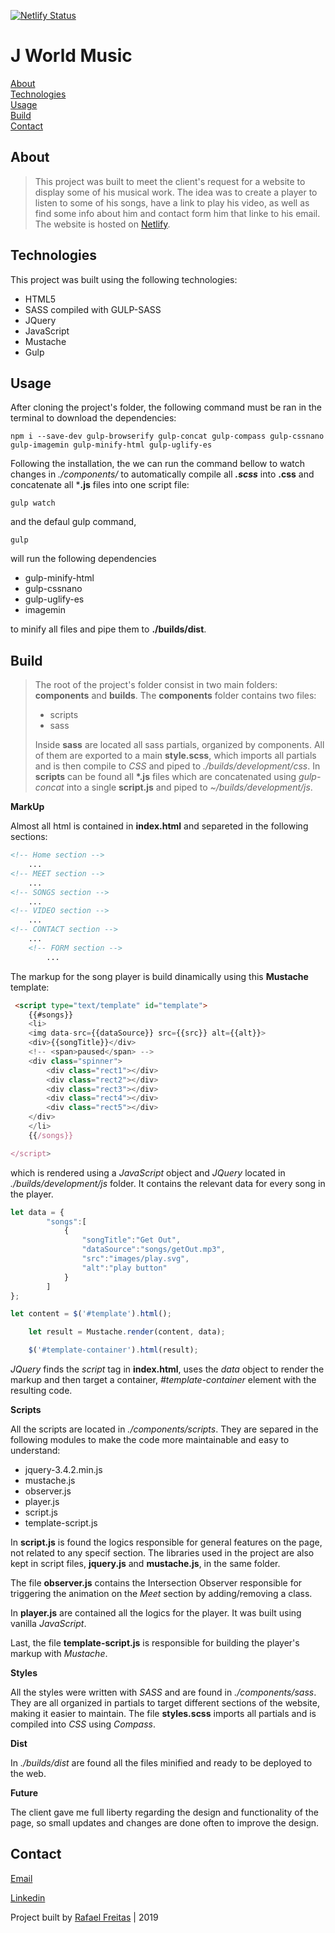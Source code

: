 [![Netlify Status](https://api.netlify.com/api/v1/badges/8374969f-f72e-49d1-99ad-bcd70c4502c7/deploy-status)](https://app.netlify.com/sites/jworldmusic/deploys)

J World Music
=============
[About](#About)  
[Technologies](#Technologies)  
[Usage](#Usage)  
[Build](#Build)  
[Contact](#Contact)

## About
> This project was built to meet the client's request for a website to display some of his musical work. The idea was to create a player to listen to some of his songs, have a link to play his video, as well as find some info about him and contact form him that linke to his email.
The website is hosted on [Netlify](https://www.netlify.com/).
 
## Technologies
This project was built using the following technologies:
- HTML5
- SASS compiled with GULP-SASS
- JQuery
- JavaScript
- Mustache
- Gulp

## Usage
After cloning the project's folder, the following command must be ran in the terminal to download the dependencies:
~~~
npm i --save-dev gulp-browserify gulp-concat gulp-compass gulp-cssnano gulp-imagemin gulp-minify-html gulp-uglify-es
~~~

Following the installation, the we can run the command bellow to watch changes in *./components/* to automatically compile all ***.scss*** into **.css** and concatenate all ***.js** files into one script file:

~~~
gulp watch
~~~

and the defaul gulp command,

~~~~
gulp
~~~~

will run the following dependencies 
- gulp-minify-html
- gulp-cssnano
- gulp-uglify-es
- imagemin

to minify all files and pipe them to **./builds/dist**.

## Build

>The root of the project's folder consist in two main folders: **components** and **builds**.
The **components** folder contains two files:
>
>- scripts
>- sass
>
>Inside **sass** are located all sass partials, organized by components. All of them are exported to a main **style.scss**, which imports all partials and is then compile to *CSS* and piped to *./builds/development/css*.
In **scripts** can be found all **\*.js** files which are concatenated using *gulp-concat* into a single **script.js** and piped to *~/builds/development/js*.

**MarkUp**

Almost all html is contained in **index.html** and separeted in the following sections:

```html
<!-- Home section -->
    ...
<!-- MEET section -->
    ...
<!-- SONGS section -->
    ...
<!-- VIDEO section -->
    ...
<!-- CONTACT section -->
    ...
    <!-- FORM section -->
        ...
```
The markup for the song player is build dinamically using this **Mustache** template:

```html
 <script type="text/template" id="template">
    {{#songs}}
    <li>
    <img data-src={{dataSource}} src={{src}} alt={{alt}}>
    <div>{{songTitle}}</div>
    <!-- <span>paused</span> -->
    <div class="spinner">
        <div class="rect1"></div>
        <div class="rect2"></div>
        <div class="rect3"></div>
        <div class="rect4"></div>
        <div class="rect5"></div>
    </div>
    </li>
    {{/songs}}

</script>
```

which is rendered using a *JavaScript* object and *JQuery* located in *./builds/development/js* folder. It contains the relevant data for every song in the player. 

```javascript
let data = {
        "songs":[
            {
                "songTitle":"Get Out",
                "dataSource":"songs/getOut.mp3",
                "src":"images/play.svg",
                "alt":"play button"
            }
        ]
};

let content = $('#template').html();

    let result = Mustache.render(content, data);

    $('#template-container').html(result);
```

*JQuery* finds the *script* tag in **index.html**, uses the *data* object to render the markup and then target a container, *#template-container* element with the resulting code.

**Scripts**

All the scripts are located in *./components/scripts*. They are separed in the following modules to make the code more maintainable and easy to understand:

- jquery-3.4.2.min.js
- mustache.js
- observer.js
- player.js 
- script.js
- template-script.js

In **script.js** is found the logics  responsible for general features on the page, not related to any specif section. 
The libraries used in the project are also kept in script files, **jquery.js** and **mustache.js**, in the same folder.

The file **observer.js** contains the Intersection Observer responsible for triggering the animation on the *Meet* section by adding/removing a class.

In **player.js** are contained all the logics for the player. It was built using vanilla *JavaScript*.

Last, the file **template-script.js**  is responsible for building the player's markup with *Mustache*.

**Styles**

All the styles were written with *SASS* and are found in *./components/sass*. They are all organized in partials to target different sections of the website, making it easier to maintain.
The file **styles.scss** imports all partials and is compiled into *CSS* using *Compass*.

**Dist**

In *./builds/dist* are found all the files minified and ready to be deployed to the web.

**Future**

The client gave me full liberty regarding the design and functionality of the page, so small updates and changes are done often to improve the design.

## Contact

[Email](mailto:rafaelbogfreitas@gmail.com)

[Linkedin](https://github.com/rafaelbogfreitas)

Project built by [Rafael Freitas](https://www.rafaelfreitas.co.uk) | 2019